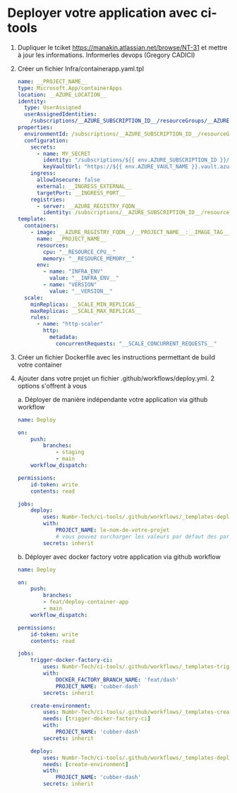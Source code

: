 # Deployer votre application avec ci-tools

1. Dupliquer le tciket https://manakin.atlassian.net/browse/NT-31 et mettre à jour les informations. Informerles devops (Gregory CADICI)

2. Créer un fichier Infra/containerapp.yaml.tpl

    ```yaml
    name: __PROJECT_NAME__
    type: Microsoft.App/containerApps
    location: __AZURE_LOCATION__
    identity:
      type: UserAssigned
      userAssignedIdentities:
        /subscriptions/__AZURE_SUBSCRIPTION_ID__/resourceGroups/__AZURE_SHARED_RESOURCE_GROUP__/providers/Microsoft.ManagedIdentity/userAssignedIdentities/mid-frc-iac: {}
    properties:
      environmentId: /subscriptions/__AZURE_SUBSCRIPTION_ID__/resourceGroups/__AZURE_RESOURCE_GROUP__/providers/Microsoft.App/managedEnvironments/__AZURE_CONTAINERAPP_ENVIRONMENT_NAME__
      configuration:
        secrets:
          - name: MY_SECRET
            identity: "/subscriptions/${{ env.AZURE_SUBSCRIPTION_ID }}/resourceGroups/${{ env.AZURE_RESOURCE_GROUP }}/providers/Microsoft.ManagedIdentity/userAssignedIdentities/mid-frc-iac"
            keyVaultUrl: "https://${{ env.AZURE_VAULT_NAME }}.vault.azure.net/secrets/MY_SECRET"
        ingress:
          allowInsecure: false
          external: __INGRESS_EXTERNAL__
          targetPort: __INGRESS_PORT__
        registries:
          - server: __AZURE_REGISTRY_FQDN__
            identity: /subscriptions/__AZURE_SUBSCRIPTION_ID__/resourceGroups/__AZURE_SHARED_RESOURCE_GROUP__/providers/Microsoft.ManagedIdentity/userAssignedIdentities/mid-frc-iac
    template:
      containers:
        - image: __AZURE_REGISTRY_FQDN__/__PROJECT_NAME__:__IMAGE_TAG__
          name: __PROJECT_NAME__
          resources:
            cpu: "__RESOURCE_CPU__"
            memory: "__RESOURCE_MEMORY__"
          env:
            - name: "INFRA_ENV"
              value: "__INFRA_ENV__"
            - name: "VERSION"
              value: "__VERSION__"
      scale:
        minReplicas: __SCALE_MIN_REPLICAS__
        maxReplicas: __SCALE_MAX_REPLICAS__
        rules:
          - name: "http-scaler"
            http:
              metadata:
                concurrentRequests: "__SCALE_CONCURRENT_REQUESTS__"
    ```

3. Créer un fichier Dockerfile avec les instructions permettant de build votre container

4. Ajouter dans votre projet un fichier .github/workflows/deploy.yml. 2 options s'offrent à vous

    a. Déployer de manière indépendante votre application via github workflow

      ```yaml
      name: Deploy

      on:
          push:
              branches:
                  - staging
                  - main
          workflow_dispatch:

      permissions:
          id-token: write
          contents: read

      jobs:
          deploy:
              uses: Numbr-Tech/ci-tools/.github/workflows/_templates-deploy-simple.yml@v1
              with:
                  PROJECT_NAME: le-nom-de-votre-projet
                  # vous pouvez surcharger les valeurs par défaut des paramètres définis ici https://github.com/Numbr-Tech/ci-tools/blob/main/.github/workflows/_templates-deploy-simple.yml
              secrets: inherit
      ```

    b. Déployer avec docker factory votre application via github workflow

      ```yaml
      name: Deploy

      on:
          push:
              branches:
              - feat/deploy-container-app
              - main
          workflow_dispatch:

      permissions:
          id-token: write
          contents: read

      jobs:
          trigger-docker-factory-ci:
              uses: Numbr-Tech/ci-tools/.github/workflows/_templates-trigger-docker-factory-ci.yml@v1
              with:
                  DOCKER_FACTORY_BRANCH_NAME: 'feat/dash'
                  PROJECT_NAME: 'cubber-dash'
              secrets: inherit

          create-environment:
              uses: Numbr-Tech/ci-tools/.github/workflows/_templates-create-environment.yml@v1
              needs: [trigger-docker-factory-ci]
              with:
                  PROJECT_NAME: 'cubber-dash'
              secrets: inherit

          deploy:
              uses: Numbr-Tech/ci-tools/.github/workflows/_templates-deploy.yml@v1
              needs: [create-environment]
              with:
                  PROJECT_NAME: 'cubber-dash'
              secrets: inherit
      ```
